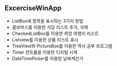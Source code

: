 ## ExcerciseWinApp
- ListBox에 항목을 표시하는 3가지 방법
- 콤보박스를 이용한 식당 리스트 추가, 삭제
- CheckedListBox를 이용한 희망 여행지 리스트
- Listview를 이용한 상품 리스트 표시
- TreeView와 PictureBox를 이용한 역사 공부 프로그램
- Timer 컨트롤을 이용한 디지털 시계
- DateTimePicker를 이용한 날짜계산기
